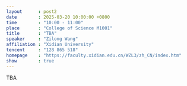 ```yaml
---
layout      : post2
date        : 2025-03-20 10:00:00 +0800
time        : "10:00 - 11:00"
place       : "College of Science M1001"
title       : "TBA"
speaker     : "Zilong Wang"
affiliation : "Xidian University"
tencent     : "128 865 518"
homepage    : "https://faculty.xidian.edu.cn/WZL3/zh_CN/index.htm"
show        : true
---
```

TBA
